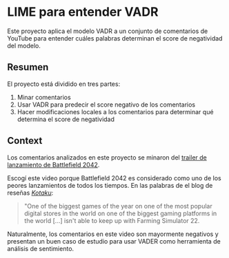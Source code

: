 # LIME para entender VADR
Este proyecto aplica el modelo VADR a un conjunto de comentarios de YouTube para entender cuáles palabras determinan el score de negatividad del modelo.

## Resumen
El proyecto está dividido en tres partes:
1. Minar comentarios
2. Usar VADR para predecir el score negativo de los comentarios
3. Hacer modificaciones locales a los comentarios para determinar qué determina el score de negatividad

## Context
Los comentarios analizados en este proyecto se minaron del [trailer de lanzamiento de Battlefield 2042](https://www.youtube.com/watch?v=ASzOzrB-a9E).

Escogí este video porque Battlefield 2042 es considerado como uno de los peores lanzamientos de todos los tiempos. En las palabras de el blog de reseñas [_Kotaku_](https://kotaku.com/on-steam-farming-simulator-22-has-more-active-players-1848128969):
> "One of the biggest games of the year on one of the most popular digital stores in the world on one of the biggest gaming platforms in the world [...] isn't able to keep up with Farming Simulator 22.

Naturalmente, los comentarios en este video son mayormente negativos y presentan un buen caso de estudio para usar VADER como herramienta de análisis de sentimiento.